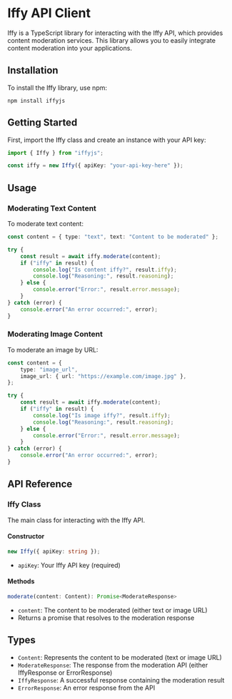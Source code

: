 # Iffy API Client

Iffy is a TypeScript library for interacting with the Iffy API, which provides content moderation services. This library allows you to easily integrate content moderation into your applications.

## Installation

To install the Iffy library, use npm:

```
npm install iffyjs
```

## Getting Started

First, import the Iffy class and create an instance with your API key:

```typescript
import { Iffy } from "iffyjs";

const iffy = new Iffy({ apiKey: "your-api-key-here" });
```

## Usage

### Moderating Text Content

To moderate text content:

```typescript
const content = { type: "text", text: "Content to be moderated" };

try {
	const result = await iffy.moderate(content);
	if ("iffy" in result) {
		console.log("Is content iffy?", result.iffy);
		console.log("Reasoning:", result.reasoning);
	} else {
		console.error("Error:", result.error.message);
	}
} catch (error) {
	console.error("An error occurred:", error);
}
```

### Moderating Image Content

To moderate an image by URL:

```typescript
const content = {
	type: "image_url",
	image_url: { url: "https://example.com/image.jpg" },
};

try {
	const result = await iffy.moderate(content);
	if ("iffy" in result) {
		console.log("Is image iffy?", result.iffy);
		console.log("Reasoning:", result.reasoning);
	} else {
		console.error("Error:", result.error.message);
	}
} catch (error) {
	console.error("An error occurred:", error);
}
```

## API Reference

### Iffy Class

The main class for interacting with the Iffy API.

#### Constructor

```typescript
new Iffy({ apiKey: string });
```

-   `apiKey`: Your Iffy API key (required)

#### Methods

```typescript
moderate(content: Content): Promise<ModerateResponse>
```

-   `content`: The content to be moderated (either text or image URL)
-   Returns a promise that resolves to the moderation response

## Types

-   `Content`: Represents the content to be moderated (text or image URL)
-   `ModerateResponse`: The response from the moderation API (either IffyResponse or ErrorResponse)
-   `IffyResponse`: A successful response containing the moderation result
-   `ErrorResponse`: An error response from the API
